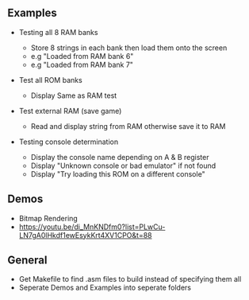 ## Examples
* Testing all 8 RAM banks
    * Store 8 strings in each bank then load them onto the screen
    * e.g "Loaded from RAM bank 6"
    * e.g "Loaded from RAM bank 7"

* Test all ROM banks
    * Display Same as RAM test

* Test external RAM (save game)
    * Read and display string from RAM otherwise save it to RAM

* Testing console determination
    * Display the console name depending on A & B register
    * Display "Unknown console or bad emulator" if not found
    * Display "Try loading this ROM on a different console"

## Demos
* Bitmap Rendering
* https://youtu.be/di_MnKNDfm0?list=PLwCu-LN7gA0lHkdf1ewEsykKrt4XV1CPO&t=88

## General
* Get Makefile to find .asm files to build instead of specifying them all
* Seperate Demos and Examples into seperate folders